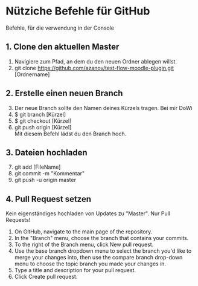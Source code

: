 # Nütziche Befehle für GitHub
Befehle, für die verwendung in der Console

## 1. Clone den aktuellen Master
1. Navigiere zum Pfad, an dem du den neuen Ordner ablegen willst.
2. git clone https://github.com/azanov/test-flow-moodle-plugin.git [Ordnername]

## 2. Erstelle einen neuen Branch
3. Der neue Branch sollte den Namen deines Kürzels tragen. Bei mir DoWi
3. $ git branch [Kürzel]
4. $ git checkout [Kürzel]
5. git push origin [Kürzel]  
Mit diesem Befehl lädst du den Branch hoch.

## 3. Dateien hochladen
7. git add [FileName]
8. git commit -m "Kommentar"
9. git push -u origin master

## 4. Pull Request setzen
Kein eigenständiges hochladen von Updates zu "Master". Nur Pull Requests!
1. On GitHub, navigate to the main page of the repository.
2. In the "Branch" menu, choose the branch that contains your commits. 
3. To the right of the Branch menu, click New pull request. 
4. Use the base branch dropdown menu to select the branch you'd like to merge your changes into, then use the compare branch drop-down menu to choose the topic branch you made your changes in. 
5. Type a title and description for your pull request. 
6. Click Create pull request. 